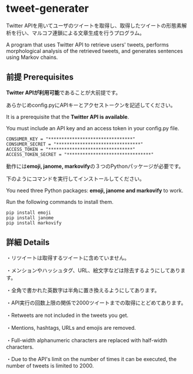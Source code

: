 # tweet-generater

Twitter APIを用いてユーザのツイートを取得し、取得したツイートの形態素解析を行い、マルコフ連鎖による文章生成を行うプログラム。

A program that uses Twitter API to retrieve users' tweets, performs morphological analysis of the retrieved tweets, and generates sentences using Markov chains.

## 前提 Prerequisites

**Twitter APIが利用可能**であることが大前提です。

あらかじめconfig.pyにAPIキーとアクセストークンを記述してください。

It is a prerequisite that the **Twitter API is available**.

You must include an API key and an access token in your config.py file.
```
CONSUMER_KEY = "********************************"
CONSUMER_SECRET = "********************************"
ACCESS_TOKEN = "********************************"
ACCESS_TOKEN_SECRET = "********************************"
```

動作には**emoji, janome, markovify**の３つのPythonパッケージが必要です。

下のようにコマンドを実行してインストールしてください。

You need three Python packages: **emoji, janome and markovify** to work.

Run the following commands to install them.
```
pip install emoji
pip install janome
pip install markovify
```

## 詳細 Details

・リツイートは取得するツイートに含めていません。

・メンションやハッシュタグ、URL、絵文字などは除去するようにしてあります。

・全角で書かれた英数字は半角に置き換えるようにしてあります。

・API実行の回数上限の関係で2000ツイートまでの取得にとどめてあります。


・Retweets are not included in the tweets you get.

・Mentions, hashtags, URLs and emojis are removed.

・Full-width alphanumeric characters are replaced with half-width characters.

・Due to the API's limit on the number of times it can be executed, the number of tweets is limited to 2000.
